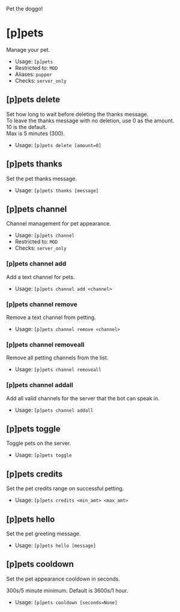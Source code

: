 Pet the doggo!

# [p]pets
Manage your pet.<br/>
 - Usage: `[p]pets`
 - Restricted to: `MOD`
 - Aliases: `pupper`
 - Checks: `server_only`
## [p]pets delete
Set how long to wait before deleting the thanks message.<br/>
To leave the thanks message with no deletion, use 0 as the amount.<br/>
10 is the default.<br/>
Max is 5 minutes (300).<br/>
 - Usage: `[p]pets delete [amount=0]`
## [p]pets thanks
Set the pet thanks message.<br/>
 - Usage: `[p]pets thanks [message]`
## [p]pets channel
Channel management for pet appearance.<br/>
 - Usage: `[p]pets channel`
 - Restricted to: `MOD`
 - Checks: `server_only`
### [p]pets channel add
Add a text channel for pets.<br/>
 - Usage: `[p]pets channel add <channel>`
### [p]pets channel remove
Remove a text channel from petting.<br/>
 - Usage: `[p]pets channel remove <channel>`
### [p]pets channel removeall
Remove all petting channels from the list.<br/>
 - Usage: `[p]pets channel removeall`
### [p]pets channel addall
Add all valid channels for the server that the bot can speak in.<br/>
 - Usage: `[p]pets channel addall`
## [p]pets toggle
Toggle pets on the server.<br/>
 - Usage: `[p]pets toggle`
## [p]pets credits
Set the pet credits range on successful petting.<br/>
 - Usage: `[p]pets credits <min_amt> <max_amt>`
## [p]pets hello
Set the pet greeting message.<br/>
 - Usage: `[p]pets hello [message]`
## [p]pets cooldown
Set the pet appearance cooldown in seconds.<br/>

300s/5 minute minimum. Default is 3600s/1 hour.<br/>
 - Usage: `[p]pets cooldown [seconds=None]`
